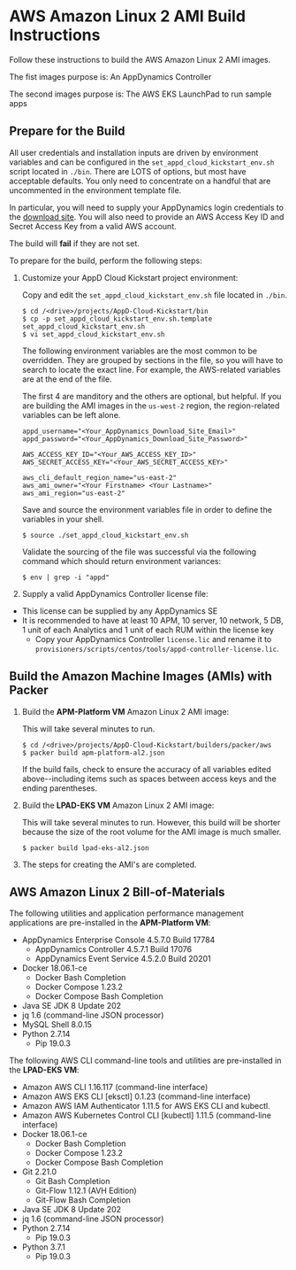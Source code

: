 # AWS Amazon Linux 2 AMI Build Instructions

Follow these instructions to build the AWS Amazon Linux 2 AMI images.

The fist images purpose is: An AppDynamics Controller

The second images purpose is: The AWS EKS LaunchPad to run sample apps

## Prepare for the Build

All user credentials and installation inputs are driven by environment variables and can
be configured in the `set_appd_cloud_kickstart_env.sh` script located in `./bin`. There
are LOTS of options, but most have acceptable defaults. You only need to concentrate
on a handful that are uncommented in the environment template file.

In particular, you will need to supply your AppDynamics login credentials to the
[download site](https://download.appdynamics.com/download/). You will also need to
provide an AWS Access Key ID and Secret Access Key from a valid AWS account.

The build will __fail__ if they are not set.

To prepare for the build, perform the following steps:

1.	Customize your AppD Cloud Kickstart project environment:

    Copy and edit the `set_appd_cloud_kickstart_env.sh` file located in `./bin`.

    ```
    $ cd /<drive>/projects/AppD-Cloud-Kickstart/bin
    $ cp -p set_appd_cloud_kickstart_env.sh.template set_appd_cloud_kickstart_env.sh
    $ vi set_appd_cloud_kickstart_env.sh
    ```

    The following environment variables are the most common to be overridden. They are
    grouped by sections in the file, so you will have to search to locate the exact line.
    For example, the AWS-related variables are at the end of the file.

    The first 4 are manditory and the others are optional, but helpful. If you are
    building the AMI images in the `us-west-2` region, the region-related variables
    can be left alone.

    ```
    appd_username="<Your_AppDynamics_Download_Site_Email>"
    appd_password="<Your_AppDynamics_Download_Site_Password>"

    AWS_ACCESS_KEY_ID="<Your_AWS_ACCESS_KEY_ID>"
    AWS_SECRET_ACCESS_KEY="<Your_AWS_SECRET_ACCESS_KEY>"

    aws_cli_default_region_name="us-east-2"
    aws_ami_owner="<Your Firstname> <Your Lastname>"
    aws_ami_region="us-east-2"
    ```

    Save and source the environment variables file in order to define the variables in your shell.

    ```
    $ source ./set_appd_cloud_kickstart_env.sh
    ```

    Validate the sourcing of the file was successful via the following command which should return environment variances:

    ```
    $ env | grep -i "appd"
    ```

2.	Supply a valid AppDynamics Controller license file:

  -	This license can be supplied by any AppDynamics SE
  -	It is recommended to have at least 10 APM, 10 server, 10 network, 5 DB, 1 unit of each Analytics and 1 unit of each RUM within the license key
	-	Copy your AppDynamics Controller `license.lic` and rename it to `provisioners/scripts/centos/tools/appd-controller-license.lic`.


## Build the Amazon Machine Images (AMIs) with Packer

1.	Build the __APM-Platform VM__ Amazon Linux 2 AMI image:

    This will take several minutes to run.

    ```
    $ cd /<drive>/projects/AppD-Cloud-Kickstart/builders/packer/aws
    $ packer build apm-platform-al2.json
    ```

    If the build fails, check to ensure the accuracy of all variables edited above--including items such as spaces between access keys and the ending parentheses.

2.	Build the __LPAD-EKS VM__ Amazon Linux 2 AMI image:

    This will take several minutes to run. However, this build will be shorter
    because the size of the root volume for the AMI image is much smaller.

    ```
    $ packer build lpad-eks-al2.json
    ```

3. The steps for creating the AMI's are completed. 

## AWS Amazon Linux 2 Bill-of-Materials

The following utilities and application performance management applications are pre-installed in the __APM-Platform VM__:

-	AppDynamics Enterprise Console 4.5.7.0 Build 17784
	-	AppDynamics Controller 4.5.7.1 Build 17076
	-	AppDynamics Event Service 4.5.2.0 Build 20201
-	Docker 18.06.1-ce
	-	Docker Bash Completion
	-	Docker Compose 1.23.2
	-	Docker Compose Bash Completion
-	Java SE JDK 8 Update 202
-	jq 1.6 (command-line JSON processor)
-	MySQL Shell 8.0.15
-	Python 2.7.14
	-	Pip 19.0.3

The following AWS CLI command-line tools and utilities are pre-installed in the __LPAD-EKS VM__:

-	Amazon AWS CLI 1.16.117 (command-line interface)
-	Amazon AWS EKS CLI [eksctl] 0.1.23 (command-line interface)
-	Amazon AWS IAM Authenticator 1.11.5 for AWS EKS CLI and kubectl.
-	Amazon AWS Kubernetes Control CLI [kubectl] 1.11.5 (command-line interface)
-	Docker 18.06.1-ce
	-	Docker Bash Completion
	-	Docker Compose 1.23.2
	-	Docker Compose Bash Completion
-	Git 2.21.0
	-	Git Bash Completion
	-	Git-Flow 1.12.1 (AVH Edition)
	-	Git-Flow Bash Completion
-	Java SE JDK 8 Update 202
-	jq 1.6 (command-line JSON processor)
-	Python 2.7.14
	-	Pip 19.0.3
-	Python 3.7.1
	-	Pip 19.0.3
